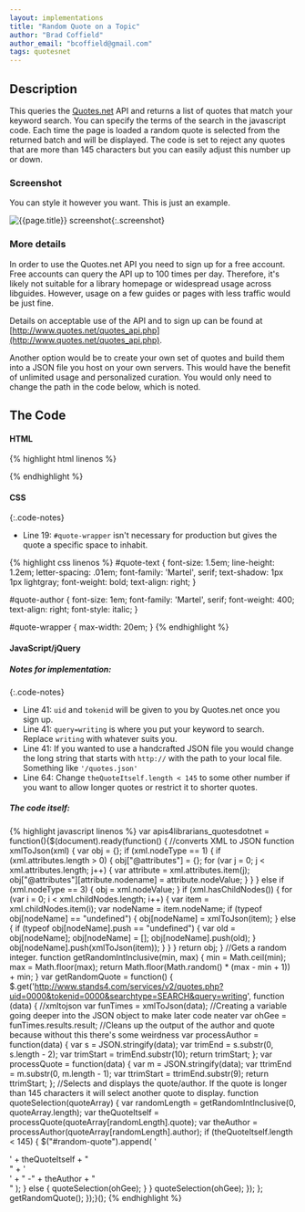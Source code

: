 ```yaml
---
layout: implementations
title: "Random Quote on a Topic"
author: "Brad Coffield"
author_email: "bcoffield@gmail.com"
tags: quotesnet
---
```


## Description

This queries the [Quotes.net](http://www.quotes.net/) API and returns a list of quotes that match your keyword search. You can specify the terms of the search in the javascript code. Each time the page is loaded a random quote is selected from the returned batch and will be displayed. The code is set to reject any quotes that are more than 145 characters but you can easily adjust this number up or down.

### Screenshot

You can style it however you want. This is just an example.

![{{page.title}} screenshot]({{site.baseurl}}/assets/{{page.title}}-screenshot.jpg){:.screenshot}

### More details

In order to use the Quotes.net API you need to sign up for a free account. Free accounts can query the API up to 100 times per day. Therefore, it's likely not suitable for a library homepage or widespread usage across libguides. However, usage on a few guides or pages with less traffic would be just fine.

Details on acceptable use of the API and to sign up can be found at [http://www.quotes.net/quotes_api.php](http://www.quotes.net/quotes_api.php).

Another option would be to create your own set of quotes and build them into a JSON file you host on your own servers. This would have the benefit of unlimited usage and personalized curation. You would only need to change the path in the code below, which is noted.

## The Code

#### HTML

{% highlight html linenos %}

<div id="random-quote"></div>
{% endhighlight %}

#### CSS

{:.code-notes}

* Line 19: `#quote-wrapper` isn't necessary for production but gives the quote a specific space to inhabit.

{% highlight css linenos %}
#quote-text {
font-size: 1.5em;
line-height: 1.2em;
letter-spacing: .01em;
font-family: 'Martel', serif;
text-shadow: 1px 1px lightgray;
font-weight: bold;
text-align: right;
}

#quote-author {
font-size: 1em;
font-family: 'Martel', serif;
font-weight: 400;
text-align: right;
font-style: italic;
}

#quote-wrapper {
max-width: 20em;
}
{% endhighlight %}

#### JavaScript/jQuery

##### Notes for implementation:

{:.code-notes}

* Line 41: `uid` and `tokenid` will be given to you by Quotes.net once you sign up.
* Line 41: `query=writing` is where you put your keyword to search. Replace `writing` with whatever suits you.
* Line 41: If you wanted to use a handcrafted JSON file you would change the long string that starts with `http://` with the path to your local file. Something like `'/quotes.json'`
* Line 64: Change `theQuoteItself.length < 145` to some other number if you want to allow longer quotes or restrict it to shorter quotes.

##### The code itself:

{% highlight javascript linenos %}
var apis4librarians_quotesdotnet = function(){$(document).ready(function() {
//converts XML to JSON
function xmlToJson(xml) {
var obj = {};
if (xml.nodeType == 1) {
if (xml.attributes.length > 0) {
obj["@attributes"] = {};
for (var j = 0; j < xml.attributes.length; j++) {
var attribute = xml.attributes.item(j);
obj["@attributes"][attribute.nodename] = attribute.nodeValue;
}
}
} else if (xml.nodeType == 3) {
obj = xml.nodeValue;
}
if (xml.hasChildNodes()) {
for (var i = 0; i < xml.childNodes.length; i++) {
var item = xml.childNodes.item(i);
var nodeName = item.nodeName;
if (typeof obj[nodeName] == "undefined") {
obj[nodeName] = xmlToJson(item);
} else {
if (typeof obj[nodeName].push == "undefined") {
var old = obj[nodeName];
obj[nodeName] = [];
obj[nodeName].push(old);
}
obj[nodeName].push(xmlToJson(item));
}
}
}
return obj;
}
//Gets a random integer.
function getRandomIntInclusive(min, max) {
min = Math.ceil(min);
max = Math.floor(max);
return Math.floor(Math.random() \* (max - min + 1)) + min;
}
var getRandomQuote = function() {
$.get('http://www.stands4.com/services/v2/quotes.php?uid=0000&tokenid=0000&searchtype=SEARCH&query=writing', function (data) {
//xmltojson
var funTimes = xmlToJson(data);
//Creating a variable going deeper into the JSON object to make later code neater
var ohGee = funTimes.results.result;
//Cleans up the output of the author and quote because without this there's some weirdness
var processAuthor = function(data) {
var s = JSON.stringify(data);
var trimEnd = s.substr(0, s.length - 2);
var trimStart = trimEnd.substr(10);
return trimStart;
};
var processQuote = function(data) {
var m = JSON.stringify(data);
var ttrimEnd = m.substr(0, m.length - 1);
var ttrimStart = ttrimEnd.substr(9);
return ttrimStart;
};
//Selects and displays the quote/author. If the quote is longer than 145 characters it will select another quote to display.
function quoteSelection(quoteArray) {
var randomLength = getRandomIntInclusive(0, quoteArray.length);
var theQuoteItself = processQuote(quoteArray[randomLength].quote);
var theAuthor = processAuthor(quoteArray[randomLength].author);
if (theQuoteItself.length < 145) {
$("#random-quote").append(
'<div id="quote-wrapper"><div id="quote-text">' +
theQuoteItself +
"</div>" +
'<div id="quote-author">' +
" -" +
theAuthor +
"</div></div>"
);
} else {
quoteSelection(ohGee);
}
}
quoteSelection(ohGee);
});
};
getRandomQuote();
});}();
{% endhighlight %}
